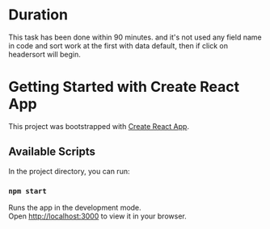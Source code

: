 # Duration 
This task has been done within 90 minutes.
and it's not used any field name in code and sort work at the first with data default, then if click on headersort will begin.

# Getting Started with Create React App

This project was bootstrapped with [Create React App](https://github.com/facebook/create-react-app).

## Available Scripts

In the project directory, you can run:

### `npm start`

Runs the app in the development mode.\
Open [http://localhost:3000](http://localhost:3000) to view it in your browser.



